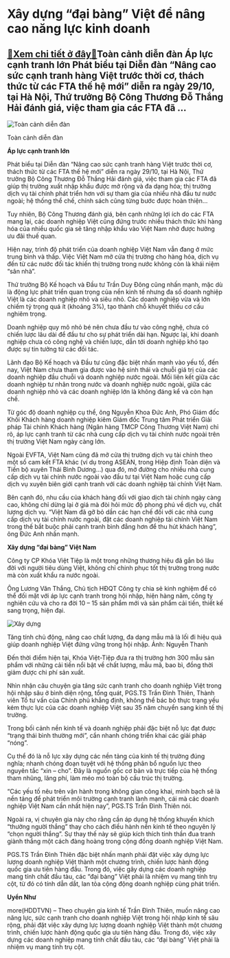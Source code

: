 Xây dựng “đại bàng” Việt để nâng cao năng lực kinh doanh
========================================================

[:gift:Xem chi tiết ở đây:gift:](https://hddtvn.com/xay-dung-dai-bang-viet-de-nang-cao-nang-luc-kinh-doanh/)Toàn cảnh diễn đàn Áp lực cạnh tranh lớn Phát biểu tại Diễn đàn “Nâng cao sức cạnh tranh hàng Việt trước thời cơ, thách thức từ các FTA thế hệ mới” diễn ra ngày 29/10, tại Hà Nội, Thứ trưởng Bộ Công Thương Đỗ Thắng Hải đánh giá, việc tham gia các FTA đã …
---------------------------------------------------------------------------------------------------------------------------------------------------------------------------------------------------------------------------------------------------------------





![Toàn cảnh diễn đàn ](https://hddtvn.com/wp-content/uploads/2021/01/0141_toan_cYnh_29.10.jpg "Toàn cảnh diễn đàn ")


Toàn cảnh diễn đàn



**Áp lực cạnh tranh lớn**


Phát biểu tại Diễn đàn “Nâng cao sức cạnh tranh hàng Việt trước thời cơ, thách thức từ các FTA thế hệ mới” diễn ra ngày 29/10, tại Hà Nội, Thứ trưởng Bộ Công Thương Đỗ Thắng Hải đánh giá, việc tham gia các FTA đã giúp thị trường xuất nhập khẩu được mở rộng và đa dạng hóa; thị trường dịch vụ tài chính phát triển hơn với sự tham gia của nhiều nhà đầu tư nước ngoài; hệ thống thể chế, chính sách cũng từng bước được hoàn thiện…


Tuy nhiên, Bộ Công Thương đánh giá, bên cạnh những lợi ích do các FTA mang lại, các doanh nghiệp Việt cũng đứng trước nhiều thách thức khi hàng hóa của nhiều quốc gia sẽ tăng nhập khẩu vào Việt Nam nhờ được hưởng ưu đãi thuế quan.


Hiện nay, trình độ phát triển của doanh nghiệp Việt Nam vẫn đang ở mức trung bình và thấp. Việc Việt Nam mở cửa thị trường cho hàng hóa, dịch vụ đến từ các nước đối tác khiến thị trường trong nước không còn là khái niệm “sân nhà”.


Thứ trưởng Bộ Kế hoạch và Đầu tư Trần Duy Đông cũng nhấn mạnh, mặc dù là động lực phát triển quan trọng của nền kinh tế nhưng đa số doanh nghiệp Việt là các doanh nghiệp nhỏ và siêu nhỏ. Các doanh nghiệp vừa và lớn chiếm tỷ trọng quá ít (khoảng 3%), tạo thành chỗ khuyết thiếu cơ cấu nghiêm trọng.


Doanh nghiệp quy mô nhỏ bé nên chưa đầu tư vào công nghệ, chưa có chiến lược lâu dài để đầu tư cho sự phát triển dài hạn. Ngược lại, khi doanh nghiệp chưa có công nghệ và chiến lược, dẫn tới doanh nghiệp khó tạo được sự tin tưởng từ các đối tác.


Lãnh đạo Bộ Kế hoạch và Đầu tư cũng đặc biệt nhấn mạnh vào yếu tố, đến nay, Việt Nam chưa tham gia được vào hệ sinh thái và chuỗi giá trị của các doanh nghiệp đầu chuỗi và doanh nghiệp nước ngoài. Mối liên kết giữa các doanh nghiệp tư nhân trong nước và doanh nghiệp nước ngoài, giữa các doanh nghiệp nhỏ và các doanh nghiệp lớn là không đáng kể và còn hạn chế.


Từ góc độ doanh nghiệp cụ thể, ông Nguyễn Khoa Đức Anh, Phó Giám đốc Khối Khách hàng doanh nghiệp kiêm Giám đốc Trung tâm Phát triển Giải pháp Tài chính Khách hàng (Ngân hàng TMCP Công Thương Việt Nam) chỉ rõ, áp lực cạnh tranh từ các nhà cung cấp dịch vụ tài chính nước ngoài trên thị trường Việt Nam ngày càng lớn.


Ngoài EVFTA, Việt Nam cũng đã mở cửa thị trường dịch vụ tài chính theo một số cam kết FTA khác (ví dụ trong ASEAN, trong Hiệp định Toàn diện và Tiến bộ xuyên Thái Bình Dương…) qua đó, mở đường cho nhiều nhà cung cấp dịch vụ tài chính nước ngoài vào đầu tư tại Việt Nam hoặc cung cấp dịch vụ xuyên biên giới cạnh tranh với các doanh nghiệp tài chính Việt Nam.


Bên cạnh đó, nhu cầu của khách hàng đối với giao dịch tài chính ngày càng cao, không chỉ dừng lại ở giá mà đòi hỏi mức độ phong phú về dịch vụ, chất lượng dịch vụ. “Việt Nam đã gỡ bỏ dần các hạn chế đối với các nhà cung cấp dịch vụ tài chính nước ngoài, đặt các doanh nghiệp tài chính Việt Nam trong thế bắt buộc phải cạnh tranh bình đẳng hơn để thu hút khách hàng”, ông Đức Anh nhấn mạnh.


**Xây dựng “đại bàng” Việt Nam**


Công ty CP Khóa Việt Tiệp là một trong những thương hiệu đã gắn bó lâu đời với người tiêu dùng Việt, không chỉ chinh phục tốt thị trường trong nước mà còn xuất khẩu ra nước ngoài.


Ông Lương Văn Thắng, Chủ tịch HĐQT Công ty chia sẻ kinh nghiệm để có thể đối mặt với áp lực cạnh tranh trong hội nhập, hiện hàng năm, công ty nghiên cứu và cho ra đời 10 – 15 sản phẩm mới và sản phẩm cải tiến, thiết kế sang trọng, hiện đại.





![Xây dựng ](https://hddtvn.com/wp-content/uploads/2021/01/3511_20190810_095042.jpg "Xây dựng ")


Tăng tính chủ động, nâng cao chất lượng, đa dạng mẫu mã là lối đi hiệu quả giúp doanh nghiệp Việt đứng vững trong hội nhập. Ảnh: Nguyễn Thanh



Đến thời điểm hiện tại, Khóa Việt-Tiệp đưa ra thị trường hơn 300 mẫu sản phẩm với những cải tiến nổi bật về chất lượng, mẫu mã, bao bì, đồng thời giảm được chi phí sản xuất.


Nhìn nhận câu chuyện gia tăng sức cạnh tranh cho doanh nghiệp Việt trong hội nhập sâu ở bình diện rộng, tổng quát, PGS.TS Trần Đình Thiên, Thành viên Tổ tư vấn của Chính phủ khẳng định, không thể bác bỏ thực trạng yếu kém thực lực của các doanh nghiệp Việt sau 35 năm chuyển sang kinh tế thị trường.


Trong bối cảnh nền kinh tế và doanh nghiệp phải đặc biệt nỗ lực đạt được “trạng thái bình thường mới”, cần nhanh chóng triển khai các giải pháp “nóng”.


Cụ thể đó là nỗ lực xây dựng các nền tảng của kinh tế thị trường đúng nghĩa; nhanh chóng đoạn tuyệt với hệ thống phân bổ nguồn lực theo nguyên tắc “xin – cho”. Đây là nguồn gốc cơ bản và trực tiếp của hệ thống tham nhũng, lãng phí, làm méo mó toàn bộ cấu trúc thị trường.


“Các yếu tố nêu trên vận hành trong không gian công khai, minh bạch sẽ là nền tảng để phát triển môi trường cạnh tranh lành mạnh, cái mà các doanh nghiệp Việt Nam cần nhất hiện nay”, PGS.TS Trần Đình Thiên nói.


Ngoài ra, vị chuyên gia này cho rằng cần áp dụng hệ thống khuyến khích “thưởng người thắng” thay cho cách điều hành nền kinh tế theo nguyên lý “chọn người thắng”. Sự thay thế này sẽ giúp kích thích tinh thần đua tranh giành thắng một cách đàng hoàng trong cộng đồng doanh nghiệp Việt Nam.


PGS.TS Trần Đình Thiên đặc biệt nhấn mạnh phải đặt việc xây dựng lực lượng doanh nghiệp Việt thành một chương trình, chiến lược hành động quốc gia ưu tiên hàng đầu. Trong đó, việc gây dựng các doanh nghiệp mang tính chất đầu tàu, các “đại bàng” Việt phải là nhiệm vụ mang tính trụ cột, từ đó có tính dẫn dắt, lan tỏa cộng động doanh nghiệp cùng phát triển.




**Uyển Như**



more(HDDTVN) – Theo chuyên gia kinh tế Trần Đình Thiên, muốn nâng cao năng lực, sức cạnh tranh cho doanh nghiệp Việt trong hội nhập kinh tế sâu rộng, phải đặt việc xây dựng lực lượng doanh nghiệp Việt thành một chương trình, chiến lược hành động quốc gia ưu tiên hàng đầu. Trong đó, việc xây dựng các doanh nghiệp mang tính chất đầu tàu, các “đại bàng” Việt phải là nhiệm vụ mang tính trụ cột.

